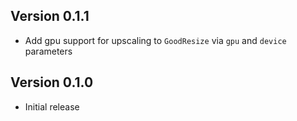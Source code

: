 ## Version 0.1.1

- Add gpu support for upscaling to `GoodResize` via `gpu` and `device` parameters

## Version 0.1.0

- Initial release